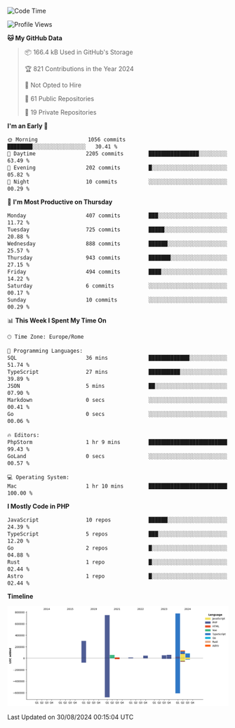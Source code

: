 <!--START_SECTION:waka-->
![Code Time](http://img.shields.io/badge/Code%20Time-5%2C262%20hrs%2016%20mins-blue)

![Profile Views](http://img.shields.io/badge/Profile%20Views-0-blue)

**🐱 My GitHub Data** 

> 📦 166.4 kB Used in GitHub's Storage 
 > 
> 🏆 821 Contributions in the Year 2024
 > 
> 🚫 Not Opted to Hire
 > 
> 📜 61 Public Repositories 
 > 
> 🔑 19 Private Repositories 
 > 
**I'm an Early 🐤** 

```text
🌞 Morning                1056 commits        ████████░░░░░░░░░░░░░░░░░   30.41 % 
🌆 Daytime                2205 commits        ████████████████░░░░░░░░░   63.49 % 
🌃 Evening                202 commits         █░░░░░░░░░░░░░░░░░░░░░░░░   05.82 % 
🌙 Night                  10 commits          ░░░░░░░░░░░░░░░░░░░░░░░░░   00.29 % 
```
📅 **I'm Most Productive on Thursday** 

```text
Monday                   407 commits         ███░░░░░░░░░░░░░░░░░░░░░░   11.72 % 
Tuesday                  725 commits         █████░░░░░░░░░░░░░░░░░░░░   20.88 % 
Wednesday                888 commits         ██████░░░░░░░░░░░░░░░░░░░   25.57 % 
Thursday                 943 commits         ███████░░░░░░░░░░░░░░░░░░   27.15 % 
Friday                   494 commits         ████░░░░░░░░░░░░░░░░░░░░░   14.22 % 
Saturday                 6 commits           ░░░░░░░░░░░░░░░░░░░░░░░░░   00.17 % 
Sunday                   10 commits          ░░░░░░░░░░░░░░░░░░░░░░░░░   00.29 % 
```


📊 **This Week I Spent My Time On** 

```text
🕑︎ Time Zone: Europe/Rome

💬 Programming Languages: 
SQL                      36 mins             █████████████░░░░░░░░░░░░   51.74 % 
TypeScript               27 mins             ██████████░░░░░░░░░░░░░░░   39.89 % 
JSON                     5 mins              ██░░░░░░░░░░░░░░░░░░░░░░░   07.90 % 
Markdown                 0 secs              ░░░░░░░░░░░░░░░░░░░░░░░░░   00.41 % 
Go                       0 secs              ░░░░░░░░░░░░░░░░░░░░░░░░░   00.06 % 

🔥 Editors: 
PhpStorm                 1 hr 9 mins         █████████████████████████   99.43 % 
GoLand                   0 secs              ░░░░░░░░░░░░░░░░░░░░░░░░░   00.57 % 

💻 Operating System: 
Mac                      1 hr 10 mins        █████████████████████████   100.00 % 
```

**I Mostly Code in PHP** 

```text
JavaScript               10 repos            ██████░░░░░░░░░░░░░░░░░░░   24.39 % 
TypeScript               5 repos             ███░░░░░░░░░░░░░░░░░░░░░░   12.20 % 
Go                       2 repos             █░░░░░░░░░░░░░░░░░░░░░░░░   04.88 % 
Rust                     1 repo              █░░░░░░░░░░░░░░░░░░░░░░░░   02.44 % 
Astro                    1 repo              █░░░░░░░░░░░░░░░░░░░░░░░░   02.44 % 
```



**Timeline**

![Lines of Code chart](https://raw.githubusercontent.com/frnwtr/frnwtr/main/assets/bar_graph.png)


 Last Updated on 30/08/2024 00:15:04 UTC
<!--END_SECTION:waka-->